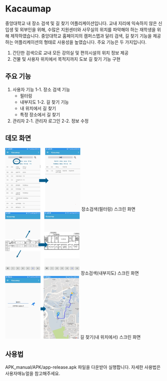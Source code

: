 # Kacaumap
중앙대학교 내 장소 검색 및 길 찾기 어플리케이션입니다.
교내 지리에 익숙하지 않은 신입생 및 외부인을 위해, 수많은 지원센터와 사무실의 위치를 파악해야 하는 재학생을 위해 제작하였습니다.
중앙대학교 홈페이지의 캠퍼스맵과 달리 검색, 길 찾기 기능을 제공하는 어플리케이션의 형태로 사용성을 높였습니다.
주요 기능은 두 가지입니다.
1.	간단한 검색으로 교내 모든 강의실 및 편의시설의 위치 정보 제공
2.	건물 및 사용자 위치에서 목적지까지 도보 길 찾기 기능 구현

## 주요 기능
1.	사용자 기능
  1-1.	장소 검색 기능
    - 필터링
    - 내부지도
  1-2.	길 찾기 기능
    - 내 위치에서 길 찾기
    - 특정 장소에서 길 찾기
2.	관리자
  2-1. 관리자 로그인
  2-2. 정보 수정

## 데모 화면
<img src="images/screen_search.png" height="200"></img>
장소검색(필터링) 스크린 화면
<img src="images/screen_map.png" height="200"></img>
장소검색(내부지도) 스크린 화면
<img src="images/screen_path.png" height="200"></img>
길 찾기(내 위치에서) 스크린 화면

## 사용법
APK_manual/APK/app-release.apk 파일을 다운받아 실행합니다.
자세한 사용법은 사용자매뉴얼을 참고해주세요.
